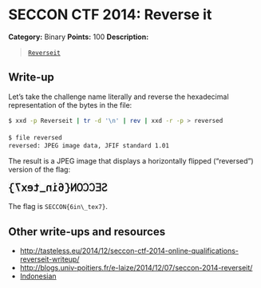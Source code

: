 # SECCON CTF 2014: Reverse it

**Category:** Binary
**Points:** 100
**Description:**

> [`Reverseit`](Reverseit)

## Write-up

Let’s take the challenge name literally and reverse the hexadecimal representation of the bytes in the file:

```bash
$ xxd -p Reverseit | tr -d '\n' | rev | xxd -r -p > reversed

$ file reversed
reversed: JPEG image data, JFIF standard 1.01
```

The result is a JPEG image that displays a horizontally flipped (“reversed”) version of the flag:

![](reversed.jpg)

The flag is `SECCON{6in\_tex7}`.

## Other write-ups and resources

* <http://tasteless.eu/2014/12/seccon-ctf-2014-online-qualifications-reverseit-writeup/>
* <http://blogs.univ-poitiers.fr/e-laize/2014/12/07/seccon-2014-reverseit/>
* [Indonesian](http://www.hasnydes.us/2014/12/reverseit-binary-seccon-ctf-100pts/)
